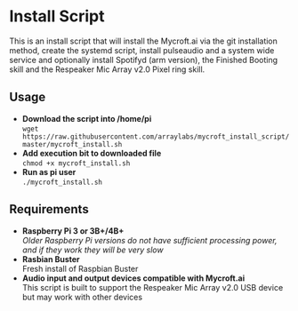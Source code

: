 # Install Script

This is an install script that will install the Mycroft.ai via the git installation method, create the systemd script, install pulseaudio and a system wide service and optionally install Spotifyd (arm version), the Finished Booting skill and the Respeaker Mic Array v2.0 Pixel ring skill.

## Usage
* **Download the script into /home/pi**
  <br>```wget https://raw.githubusercontent.com/arraylabs/mycroft_install_script/master/mycroft_install.sh```
* **Add execution bit to downloaded file**
  <br>```chmod +x mycroft_install.sh```
* **Run as pi user**
  <br>```./mycroft_install.sh```

## Requirements

* **Raspberry Pi 3 or 3B+/4B+**
  <br>_Older Raspberry Pi versions do not have sufficient processing power, and if they work they will be very slow_
* **Rasbian Buster**
  <br>Fresh install of Raspbian Buster
* **Audio input and output devices compatible with Mycroft.ai**
  <br>This script is built to support the Respeaker Mic Array v2.0 USB device but may work with other devices
